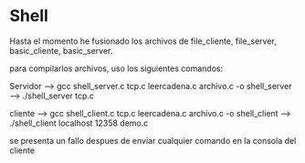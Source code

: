 # Shell

Hasta el momento he fusionado los archivos de file_cliente, file_server,
basic_cliente, basic_server.

para compilarlos archivos, uso los siguientes comandos:

Servidor --> gcc shell_server.c tcp.c leercadena.c archivo.c -o shell_server
         --> ./shell_server tcp.c 

cliente --> gcc shell_client.c tcp.c leercadena.c archivo.c -o shell_client
        --> ./shell_client localhost 12358 demo.c


se presenta un fallo despues de enviar cualquier comando en la consola del cliente



